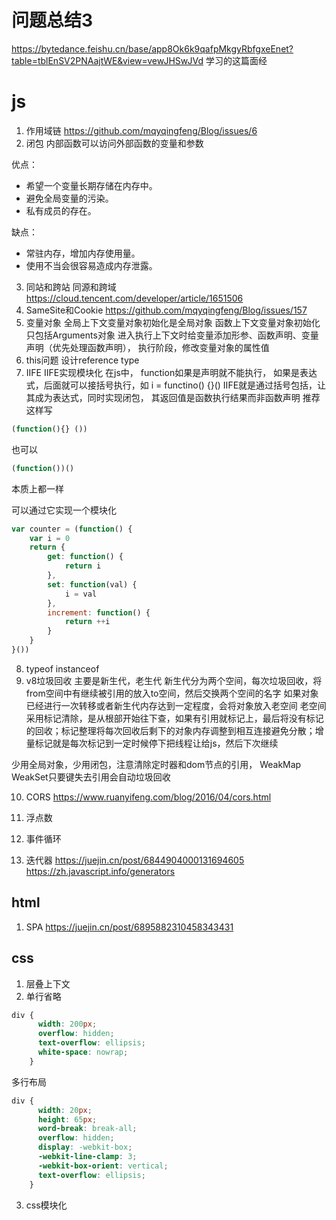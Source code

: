 # 问题总结3
https://bytedance.feishu.cn/base/app8Ok6k9qafpMkgyRbfgxeEnet?table=tblEnSV2PNAajtWE&view=vewJHSwJVd
学习的这篇面经

# js
1. 作用域链
https://github.com/mqyqingfeng/Blog/issues/6
2. 闭包
内部函数可以访问外部函数的变量和参数

优点：

- 希望一个变量长期存储在内存中。
- 避免全局变量的污染。
- 私有成员的存在。

缺点：

- 常驻内存，增加内存使用量。
- 使用不当会很容易造成内存泄露。
3. 同站和跨站 同源和跨域
https://cloud.tencent.com/developer/article/1651506
4. SameSite和Cookie
https://github.com/mqyqingfeng/Blog/issues/157
5. 变量对象
全局上下文变量对象初始化是全局对象
函数上下文变量对象初始化只包括Arguments对象
进入执行上下文时给变量添加形参、函数声明、变量声明（优先处理函数声明），
执行阶段，修改变量对象的属性值
6. this问题
设计reference type
7. IIFE
IIFE实现模块化
在js中， function如果是声明就不能执行， 如果是表达式，后面就可以接括号执行，如
i = functino() {}()
IIFE就是通过括号包括，让其成为表达式，同时实现闭包， 其返回值是函数执行结果而非函数声明
推荐这样写
```js
(function(){} ())
```
也可以
```js
(function())()
```
本质上都一样

可以通过它实现一个模块化
```js
var counter = (function() {
    var i = 0
    return {
        get: function() {
            return i
        },
        set: function(val) {
            i = val
        },
        increment: function() {
            return ++i
        }
    }
}())
```
8. typeof instanceof
9. v8垃圾回收
主要是新生代，老生代
新生代分为两个空间，每次垃圾回收，将from空间中有继续被引用的放入to空间，然后交换两个空间的名字
如果对象已经进行一次转移或者新生代内存达到一定程度，会将对象放入老空间
老空间采用标记清除，是从根部开始往下查，如果有引用就标记上，最后将没有标记的回收；标记整理将每次回收后剩下的对象内存调整到相互连接避免分散；增量标记就是每次标记到一定时候停下把线程让给js，然后下次继续

少用全局对象，少用闭包，注意清除定时器和dom节点的引用， WeakMap WeakSet只要键失去引用会自动垃圾回收


10. CORS
https://www.ruanyifeng.com/blog/2016/04/cors.html

11. 浮点数
12. 事件循环
13. 迭代器
https://juejin.cn/post/6844904000131694605
https://zh.javascript.info/generators

## html
1. SPA
https://juejin.cn/post/6895882310458343431

## css
1. 层叠上下文
2. 单行省略
```css
div {
      width: 200px;
      overflow: hidden;
      text-overflow: ellipsis;
      white-space: nowrap;
    }
```

多行布局
```css
div {
      width: 20px;
      height: 65px;
      word-break: break-all;
      overflow: hidden;
      display: -webkit-box;
      -webkit-line-clamp: 3;
      -webkit-box-orient: vertical;
      text-overflow: ellipsis;
    }
```

3. css模块化